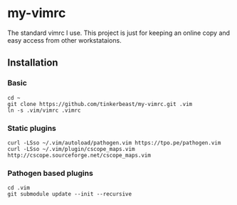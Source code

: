 # my-vimrc

The standard vimrc I use. This project is just for keeping an online copy and easy access from other workstataions.

## Installation

### Basic

    cd ~
    git clone https://github.com/tinkerbeast/my-vimrc.git .vim
    ln -s .vim/vimrc .vimrc

### Static plugins

    curl -LSso ~/.vim/autoload/pathogen.vim https://tpo.pe/pathogen.vim
    curl -LSso ~/.vim/plugin/cscope_maps.vim http://cscope.sourceforge.net/cscope_maps.vim

### Pathogen based plugins

    cd .vim
    git submodule update --init --recursive



